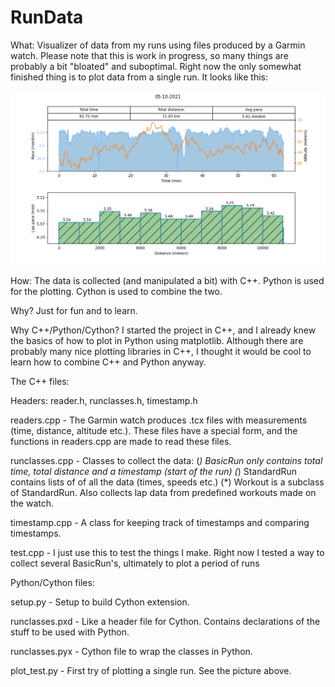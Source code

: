 # RunData

What: Visualizer of data from my runs using files produced by a Garmin watch. Please note that this is work in progress, so many things
are probably a bit "bloated" and suboptimal. Right now the only somewhat finished thing is to plot data from a single run. It looks like this:

![bilde](test.png)


How: The data is collected (and manipulated a bit) with C++. Python is used for the plotting. Cython is used to combine the two.

Why? Just for fun and to learn. 

Why C++/Python/Cython? I started the project in C++, and I already knew the basics of how to plot in Python using matplotlib. Although there
are probably many nice plotting libraries in C++, I thought it would be cool to learn how to combine C++ and Python anyway. 


The C++ files:

Headers: reader.h, runclasses.h, timestamp.h 

readers.cpp - The Garmin watch produces .tcx files with measurements (time, distance, altitude etc.). These files have a special form,
              and the functions in readers.cpp are made to read these files.

runclasses.cpp - Classes to collect the data:
                  (*) BasicRun only contains total time, total distance and a timestamp (start of the run)
                  (*) StandardRun contains lists of of all the data (times, speeds etc.)
                  (*) Workout is a subclass of StandardRun. Also collects lap data from predefined workouts made on the watch. 

timestamp.cpp - A class for keeping track of timestamps and comparing timestamps.

test.cpp - I just use this to test the things I make. Right now I tested a way to collect several BasicRun's, ultimately to plot a 
           period of runs


Python/Cython files:

setup.py - Setup to build Cython extension.

runclasses.pxd - Like a header file for Cython. Contains declarations of the stuff to be used with Python.

runclasses.pyx - Cython file to wrap the classes in Python.

plot_test.py - First try of plotting a single run. See the picture above.



